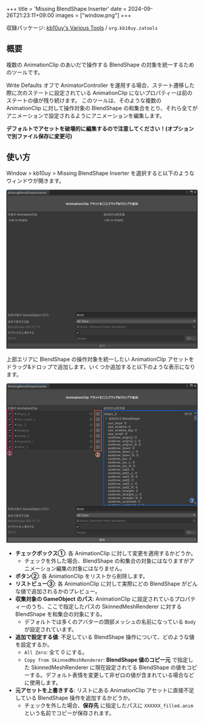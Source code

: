 +++
title = 'Missing BlendShape Inserter'
date = 2024-09-26T21:23:11+09:00
images = ["window.png"]
+++

収録パッケージ: [kb10uy's Various Tools](https://github.com/kb10uy/kb10uy-zatools) / `org.kb10uy.zatools`

## 概要

複数の AnimationClip のあいだで操作する BlendShape の対象を統一するためのツールです。

Write Defaults オフで AnimatorController を運用する場合、ステート遷移した際に次のステートに設定されている AnimationClip にないプロパティーは前のステートの値が残り続けます。
このツールは、そのような複数の AnimationClip に対して操作対象の BlendShape の和集合をとり、それら全てがアニメーションで設定されるようにアニメーションを編集します。

**デフォルトでアセットを破壊的に編集するので注意してください！(オプションで別ファイル保存に変更可)**

## 使い方

Window > kb10uy > Missing BlendShape Inserter を選択すると以下のようなウィンドウが開きます。

![Window](./window.png?width=800px "Missing BlendShape Inserter ウィンドウ")

上部エリアに BlendShape の操作対象を統一したい AnimationClip アセットをドラッグ&ドロップで追加します。いくつか追加すると以下のような表示になります。

![Window](./added.png?width=800px "AnimationClip をいくつか追加した状態")

* **チェックボックス①**: 各 AnimationClip に対して変更を適用するかどうか。
    - チェックを外した場合、BlendShape の和集合の対象にはなりますがアニメーション編集の対象にはなりません。
* **ボタン②**: 各 AnimationClip をリストから削除します。
* **リストビュー③**: 各 AnimationClip に対して実際にどの BlendShape がどんな値で追加されるかのプレビュー。
* **収集対象の GameObject のパス**: AnimationClip に設定されているプロパティーのうち、ここで指定したパスの SkinnedMeshRenderer に対する BlendShape を和集合の対象にする。
    - デフォルトでは多くのアバターの頭部メッシュの名前になっている `Body` が設定されています。
* **追加で設定する値**: 不足している BlendShape 操作について、どのような値を設定するか。
    - `All Zero`: 全て 0 にする。
    - `Copy from SkinnedMeshRenderer`: **BlendShape 値のコピー元** で指定した SkinnedMeshRenderer に現在設定されてる BlendShape の値をコピーする。デフォルト表情を変更して非ゼロの値が含まれている場合などに使用します。
* **元アセットを上書きする**: リストにある AnimationClip アセットに直接不足している BlendShape 操作を追加するかどうか。
    - チェックを外した場合、**保存先** に指定したパスに `XXXXXX_filled.anim` という名前でコピーが保存されます。
